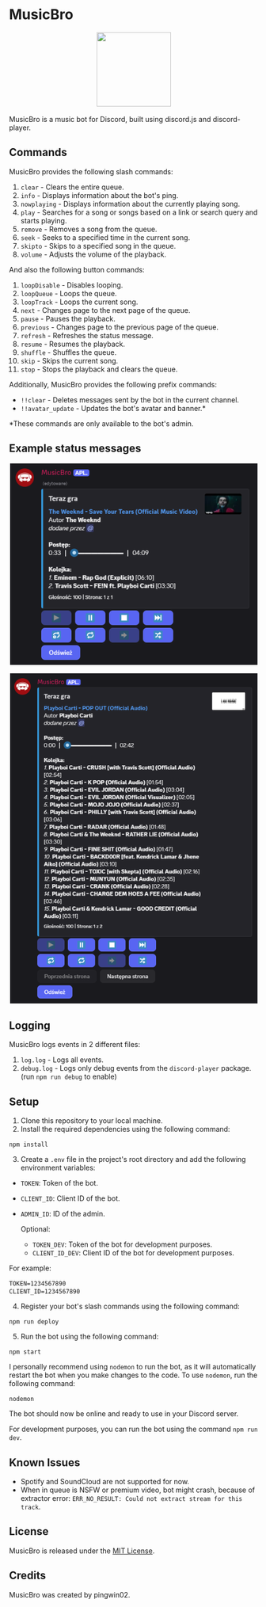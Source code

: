 # MusicBro

<p align="center">
  <img src="img/bot_logo.png" width="150" height="150">
</p>

MusicBro is a music bot for Discord, built using discord.js and discord-player.

## Commands

MusicBro provides the following slash commands:

1. `clear` - Clears the entire queue.
2. `info` - Displays information about the bot's ping.
3. `nowplaying` - Displays information about the currently playing song.
4. `play` - Searches for a song or songs based on a link or search query and starts playing.
5. `remove` - Removes a song from the queue.
6. `seek` - Seeks to a specified time in the current song.
7. `skipto` - Skips to a specified song in the queue.
8. `volume` - Adjusts the volume of the playback.

And also the following button commands:

1. `loopDisable` - Disables looping.
2. `loopQueue` - Loops the queue.
3. `loopTrack` - Loops the current song.
4. `next` - Changes page to the next page of the queue.
5. `pause` - Pauses the playback.
6. `previous` - Changes page to the previous page of the queue.
7. `refresh` - Refreshes the status message.
8. `resume` - Resumes the playback.
9. `shuffle` - Shuffles the queue.
10. `skip` - Skips the current song.
11. `stop` - Stops the playback and clears the queue.

Additionally, MusicBro provides the following prefix commands:

- `!!clear` - Deletes messages sent by the bot in the current channel.
- `!!avatar_update` - Updates the bot's avatar and banner.\*

\*These commands are only available to the bot's admin.

## Example status messages

<p align="center">
  <img src="img/status_message.png" width="500">
</p>
<p align="center">
  <img src="img/status_message_2.png" width="500">
</p>

## Logging

MusicBro logs events in 2 different files:

1. `log.log` - Logs all events.
2. `debug.log` - Logs only debug events from the `discord-player` package. (run `npm run debug` to enable)

## Setup

1. Clone this repository to your local machine.
2. Install the required dependencies using the following command:

```
npm install
```

3. Create a `.env` file in the project's root directory and add the following environment variables:

- `TOKEN`: Token of the bot.
- `CLIENT_ID`: Client ID of the bot.
- `ADMIN_ID`: ID of the admin.

  Optional:
  - `TOKEN_DEV`: Token of the bot for development purposes.
  - `CLIENT_ID_DEV`: Client ID of the bot for development purposes.

For example:

```
TOKEN=1234567890
CLIENT_ID=1234567890
```

4. Register your bot's slash commands using the following command:

```
npm run deploy
```

5. Run the bot using the following command:

```
npm start
```

I personally recommend using `nodemon` to run the bot, as it will automatically restart the bot when you make changes to the code.
To use `nodemon`, run the following command:

```
nodemon
```

The bot should now be online and ready to use in your Discord server.

For development purposes, you can run the bot using the command `npm run dev`.

## Known Issues

- Spotify and SoundCloud are not supported for now.
- When in queue is NSFW or premium video, bot might crash, because of
  extractor error: `ERR_NO_RESULT: Could not extract stream for this track`.

## License

MusicBro is released under the [MIT License](LICENSE).

## Credits

MusicBro was created by pingwin02.
